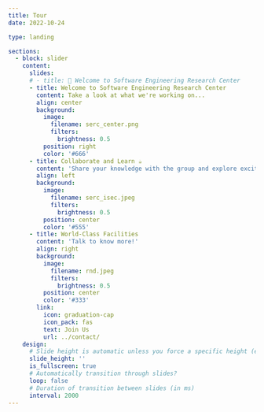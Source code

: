 ```yaml
---
title: Tour
date: 2022-10-24

type: landing

sections:
  - block: slider
    content:
      slides:
      # - title: 👋 Welcome to Software Engineering Research Center
      - title: Welcome to Software Engineering Research Center
        content: Take a look at what we're working on...
        align: center
        background:
          image:
            filename: serc_center.png
            filters:
              brightness: 0.5
          position: right
          color: '#666'
      - title: Collaborate and Learn ☕️
        content: 'Share your knowledge with the group and explore exciting new topics together!'
        align: left
        background:
          image:
            filename: serc_isec.jpeg
            filters:
              brightness: 0.5
          position: center
          color: '#555'
      - title: World-Class Facilities
        content: 'Talk to know more!'
        align: right
        background:
          image:
            filename: rnd.jpeg
            filters:
              brightness: 0.5
          position: center
          color: '#333'
        link:
          icon: graduation-cap
          icon_pack: fas
          text: Join Us
          url: ../contact/
    design:
      # Slide height is automatic unless you force a specific height (e.g. '400px')
      slide_height: ''
      is_fullscreen: true
      # Automatically transition through slides?
      loop: false
      # Duration of transition between slides (in ms)
      interval: 2000
---
```

